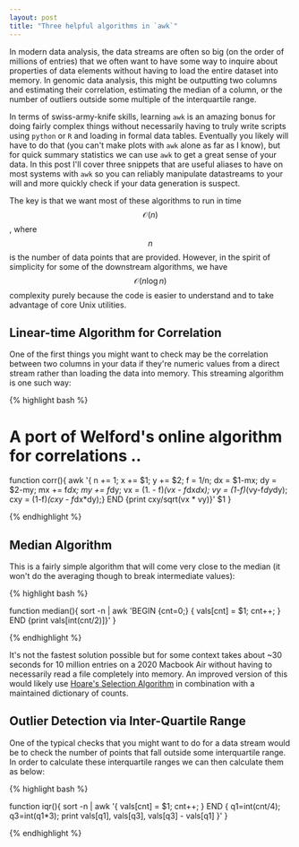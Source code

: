 ```yaml
---
layout: post
title: "Three helpful algorithms in `awk`"
---
```


In modern data analysis, the data streams are often so big (on the order of millions of entries) that we often want to have some way to inquire about properties of data elements without having to load the entire dataset into memory. In genomic data analysis, this might be outputting two columns and estimating their correlation, estimating the median of a column, or the number of outliers outside some multiple of the interquartile range.

In terms of swiss-army-knife skills, learning `awk` is an amazing bonus for doing fairly complex things without necessarily having to truly write scripts using `python` or `R` and loading in formal data tables. Eventually you likely will have to do that (you can't make plots with `awk` alone as far as I know), but for quick summary statistics we can use `awk` to get a great sense of your data. In this post I'll cover three snippets that are useful aliases to have on most systems with `awk` so you can reliably manipulate datastreams to your will and more quickly check if your data generation is suspect. 

The key is that we want most of these algorithms to run in time $$\mathcal{O}(n)$$, where $$n$$ is the number of data points that are provided. However, in the spirit of simplicity for some of the downstream algorithms, we have $$\mathcal{O}(n\log n)$$ complexity purely because the code is easier to understand and to take advantage of core Unix utilities.

## Linear-time Algorithm for Correlation 

One of the first things you might want to check may be the correlation between two columns in your data if they're numeric values from a direct stream rather than loading the data into memory. This streaming algorithm is one such way:

{% highlight bash %}
# A port of Welford's online algorithm for correlations ..
function corr(){
	awk '{
		n += 1; 
		x += $1; 
		y += $2; 
		f = 1/n; 
		dx = $1-mx; 
		dy = $2-my; 
		mx += f*dx; 
		my += f*dy; 
		vx = (1. - f)*(vx - f*dx*dx); 
		vy = (1-f)*(vy-f*dy*dy); 
		cxy = (1-f)*(cxy - f*dx*dy);} 
		END {print cxy/sqrt(vx * vy)}' $1
}

{% endhighlight %}

##  Median Algorithm

This is a fairly simple algorithm that will come very close to the median (it won't do the averaging though to break intermediate values): 

{% highlight bash %}

function median(){
  sort -n | awk 'BEGIN {cnt=0;} { 
     vals[cnt] = $1; cnt++;
     } END {print vals[int(cnt/2)]}'
}

{% endhighlight %}

It's not the fastest solution possible but for some context takes about ~30 seconds for 10 million entries on a 2020 Macbook Air without having to necessarily read a file completely into memory. An improved version of this would likely use [Hoare's Selection Algorithm](https://en.wikipedia.org/wiki/Quickselect) in combination with a maintained dictionary of counts.

## Outlier Detection via Inter-Quartile Range

One of the typical checks that you might want to do for a data stream would be to check the number of points that fall outside some interquartile range. In order to calculate these interquartile ranges we can then calculate them as below:

{% highlight bash %}

function iqr(){
  sort -n | awk '{
    vals[cnt] = $1; cnt++;
    } END {
      q1=int(cnt/4); 
      q3=int(q1*3); 
      print vals[q1], vals[q3], vals[q3] - vals[q1]
  }'
}

{% endhighlight %}
